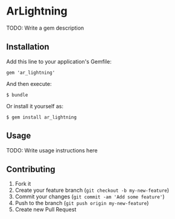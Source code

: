 # ArLightning

TODO: Write a gem description

## Installation

Add this line to your application's Gemfile:

    gem 'ar_lightning'

And then execute:

    $ bundle

Or install it yourself as:

    $ gem install ar_lightning

## Usage

TODO: Write usage instructions here

## Contributing

1. Fork it
2. Create your feature branch (`git checkout -b my-new-feature`)
3. Commit your changes (`git commit -am 'Add some feature'`)
4. Push to the branch (`git push origin my-new-feature`)
5. Create new Pull Request
